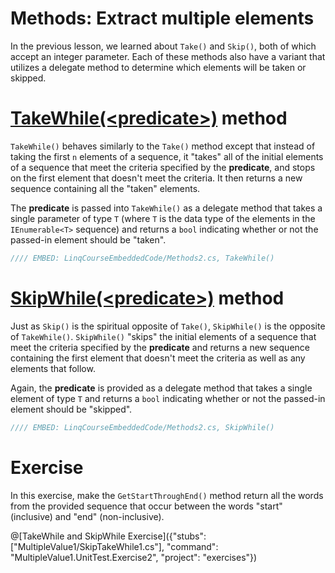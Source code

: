 # Methods: Extract multiple elements

In the previous lesson, we learned about `Take()` and `Skip()`, both of which accept an integer parameter. Each of these methods also have a variant that utilizes a delegate method to determine which elements will be taken or skipped.

# [TakeWhile(&lt;predicate&gt;)](https://msdn.microsoft.com/en-us/library/bb534804%28v=vs.110%29.aspx) method
`TakeWhile()` behaves similarly to the `Take()` method except that instead of taking the first `n` elements of a sequence, it "takes" all of the initial elements of a sequence that meet the criteria specified by the **predicate**, and stops on the first element that doesn't meet the criteria. It then returns a new sequence containing all the "taken" elements.

The **predicate** is passed into `TakeWhile()` as a delegate method that takes a single parameter of type `T` (where `T` is the data type of the elements in the `IEnumerable<T>` sequence) and returns a `bool` indicating whether or not the passed-in element should be "taken".

```csharp
//// EMBED: LinqCourseEmbeddedCode/Methods2.cs, TakeWhile()
```

# [SkipWhile(&lt;predicate&gt;)](https://msdn.microsoft.com/en-us/library/bb549075%28v=vs.110%29.aspx) method
Just as `Skip()` is the spiritual opposite of `Take()`, `SkipWhile()` is the opposite of `TakeWhile()`. `SkipWhile()` "skips" the initial elements of a sequence that meet the criteria specified by the **predicate** and returns a new sequence containing the first element that doesn't meet the criteria as well as any elements that follow.

Again, the **predicate** is provided as a delegate method that takes a single element of type `T` and returns a `bool` indicating whether or not the passed-in element should be "skipped".

```csharp
//// EMBED: LinqCourseEmbeddedCode/Methods2.cs, SkipWhile()
```

# Exercise
In this exercise, make the `GetStartThroughEnd()` method return all the words from the provided sequence that occur between the words "start" (inclusive) and "end" (non-inclusive).

@[TakeWhile and SkipWhile Exercise]({"stubs": ["MultipleValue1/SkipTakeWhile1.cs"], "command": "MultipleValue1.UnitTest.Exercise2", "project": "exercises"})
